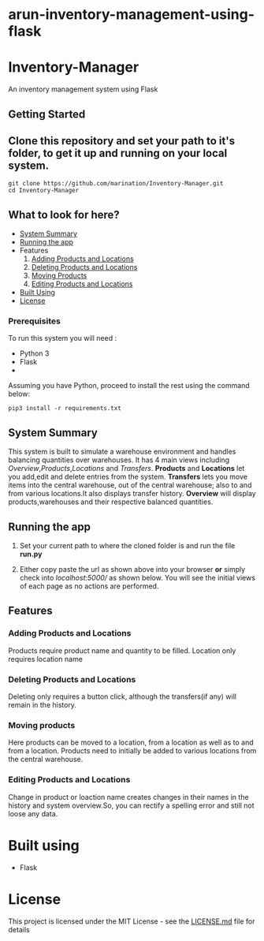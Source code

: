 # arun-inventory-management-using-flask
# Inventory-Manager
An inventory management system using Flask

## Getting Started


## Clone this repository and set your path to it's folder, to get it up and running on your local system.

```
git clone https://github.com/marination/Inventory-Manager.git
cd Inventory-Manager
```
## What to look for here?
- [System Summary](#system-summary)
- [Running the app](#running-the-app)
- Features
  1. [Adding Products and Locations](#adding-products-and-locations)
  2. [Deleting Products and Locations](#deleting-products-and-locations)
  3. [Moving Products](#moving-products)
  4. [Editing Products and Locations](#editing-products-and-locations)
- [Built Using](#built-using)
- [License](#license)
### Prerequisites

To run this system you will need :

- Python 3
- Flask
- 
Assuming you have Python, proceed to install the rest using the command below:

```
pip3 install -r requirements.txt
```
## System Summary

This system is built to simulate a warehouse environment and handles balancing quantities over warehouses. It has 4 main views including *Overview*,*Products*,*Locations* and *Transfers*. **Products** and **Locations** let you add,edit and delete entries from the system. **Transfers** lets you move items into the central warehouse, out of the central warehouse; also to and from various locations.It also displays transfer history. **Overview** will display products,warehouses and their respective balanced quantities.


## Running the app
1) Set your current path to where the cloned folder is and run the file **run.py**

2) Either copy paste the url as shown above into your browser **or** simply check into *localhost:5000/* as shown below. You will see the initial views of each page as no actions are performed.

## Features

### Adding Products and Locations
Products require product name and quantity to be filled. Location only requires location name

### Deleting Products and Locations
Deleting only requires a button click, although the transfers(if any) will remain in the history.

### Moving products
Here products can be moved to a location, from a location as well as to and from a location. Products need to initially be added to various locations from the central warehouse.

### Editing Products and Locations
Change in product or loaction name creates changes in their names in the history and system overview.So, you can rectify a spelling error and still not loose any data.

# Built using
- Flask

# License

This project is licensed under the MIT License - see the [LICENSE.md](LICENSE.md) file for details

